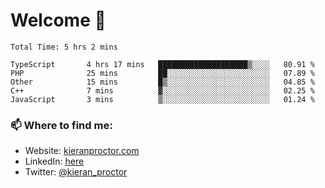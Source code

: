# Welcome 🦘

<!--START_SECTION:waka-->

```text
Total Time: 5 hrs 2 mins

TypeScript       4 hrs 17 mins   ████████████████████▒░░░░   80.91 %
PHP              25 mins         ██░░░░░░░░░░░░░░░░░░░░░░░   07.89 %
Other            15 mins         █▒░░░░░░░░░░░░░░░░░░░░░░░   04.85 %
C++              7 mins          ▓░░░░░░░░░░░░░░░░░░░░░░░░   02.25 %
JavaScript       3 mins          ▒░░░░░░░░░░░░░░░░░░░░░░░░   01.24 %
```

<!--END_SECTION:waka-->

### 📫 Where to find me:

-   Website: [kieranproctor.com](https://kieranproctor.com/)
-   LinkedIn: [here](https://www.linkedin.com/in/kieran-proctor-086b5a159/)
-   Twitter: [@kieran_proctor](https://twitter.com/kieran_proctor)
